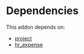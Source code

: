 # Dependencies

This addon depends on:

- [project](https://github.com/bringout/oca-ocb-project/tree/27b3742514a1541fac2ba0448f600d678b604e85/odoo-bringout-oca-ocb-project)
- [hr_expense](https://github.com/bringout/oca-ocb-hr/tree/aa000c65134cd084402a3f35a3bfc3672d5c1d57/odoo-bringout-oca-ocb-hr_expense)
